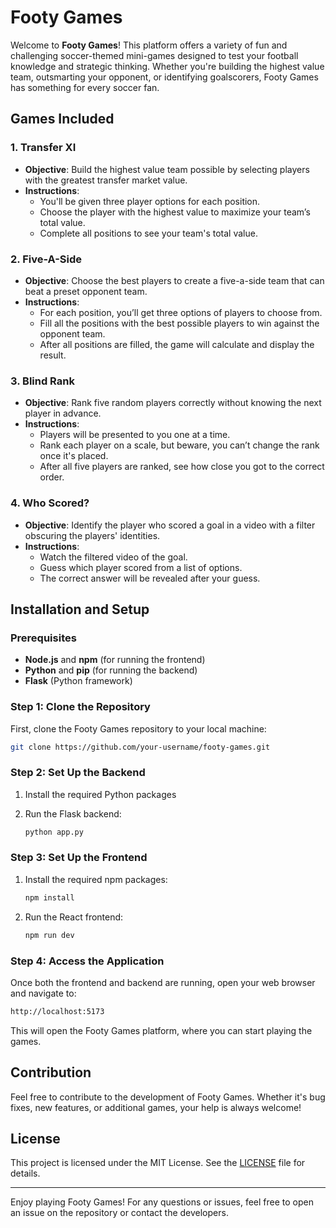 # Footy Games

Welcome to **Footy Games**! This platform offers a variety of fun and challenging soccer-themed mini-games designed to test your football knowledge and strategic thinking. Whether you're building the highest value team, outsmarting your opponent, or identifying goalscorers, Footy Games has something for every soccer fan.

## Games Included

### 1. **Transfer XI**
- **Objective**: Build the highest value team possible by selecting players with the greatest transfer market value.
- **Instructions**: 
  - You'll be given three player options for each position.
  - Choose the player with the highest value to maximize your team’s total value.
  - Complete all positions to see your team's total value.

### 2. **Five-A-Side**
- **Objective**: Choose the best players to create a five-a-side team that can beat a preset opponent team.
- **Instructions**: 
  - For each position, you’ll get three options of players to choose from.
  - Fill all the positions with the best possible players to win against the opponent team.
  - After all positions are filled, the game will calculate and display the result.

### 3. **Blind Rank**
- **Objective**: Rank five random players correctly without knowing the next player in advance.
- **Instructions**:
  - Players will be presented to you one at a time.
  - Rank each player on a scale, but beware, you can’t change the rank once it's placed.
  - After all five players are ranked, see how close you got to the correct order.

### 4. **Who Scored?**
- **Objective**: Identify the player who scored a goal in a video with a filter obscuring the players' identities.
- **Instructions**:
  - Watch the filtered video of the goal.
  - Guess which player scored from a list of options.
  - The correct answer will be revealed after your guess.

## Installation and Setup

### Prerequisites
- **Node.js** and **npm** (for running the frontend)
- **Python** and **pip** (for running the backend)
- **Flask** (Python framework)

### Step 1: Clone the Repository
First, clone the Footy Games repository to your local machine:
```bash
git clone https://github.com/your-username/footy-games.git
```
### Step 2: Set Up the Backend

1. Install the required Python packages
   
2. Run the Flask backend:
    ```bash
    python app.py
    ```

### Step 3: Set Up the Frontend

1. Install the required npm packages:
    ```bash
    npm install
    ```
2. Run the React frontend:
    ```bash
    npm run dev
    ```

### Step 4: Access the Application

Once both the frontend and backend are running, open your web browser and navigate to:
```bash
http://localhost:5173
```

This will open the Footy Games platform, where you can start playing the games.

## Contribution

Feel free to contribute to the development of Footy Games. Whether it's bug fixes, new features, or additional games, your help is always welcome!

## License

This project is licensed under the MIT License. See the [LICENSE](LICENSE) file for details.

---

Enjoy playing Footy Games! For any questions or issues, feel free to open an issue on the repository or contact the developers.
